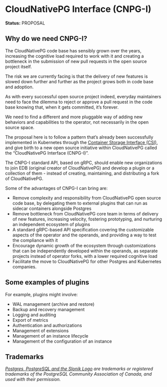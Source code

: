 # CloudNativePG Interface (CNPG-I)

**Status:** PROPOSAL

## Why do we need CNPG-I?

The CloudNativePG code base has sensibly grown over the years, increasing the
cognitive load required to work with it and creating a bottleneck in the
submission of new pull requests in the open source project itself.

The risk we are currently facing is that the delivery of new features is slowed
down further and further as the project grows both in code base and adoption.

As with every successful open source project indeed, everyday maintainers need
to face the dilemma to reject or approve a pull request in the code base
knowing that, when it gets committed, it’s forever.

We need to find a different and more pluggable way of adding new behaviors and
capabilities to the operator, not necessarily in the open source space.

The proposal here is to follow a pattern that’s already been successfully
implemented in Kubernetes through the
[Container Storage Interface (CSI)](https://github.com/container-storage-interface/spec/blob/master/spec.md),
and give birth to a new open source initiative within CloudNativePG called the
“CloudNativePG Interface (CNPG-I)”.

The CNPG-I standard API, based on gRPC, should enable new organizations to join
EDB (original creator of CloudNativePG) and develop a plugin or a collection of
them - instead of creating, maintaining, and distributing a fork of
CloudNativePG.

Some of the advantages of CNPG-I can bring are:

* Remove complexity and responsibility from CloudNativePG open source code
  base, by delegating them to external plugins that can run as sidecar
  containers alongside Postgres
* Remove bottleneck from CloudNativePG core team in terms of delivery of new
  features, increasing velocity, fostering prototyping, and nurturing an
  independent ecosystem of plugins
* A standard gRPC-based API specification covering the customizable aspects of
  the operator and the operands, and providing a way to test the compliance
  with it
* Encourage dynamic growth of the ecosystem through customizations that can be
  independently developed within the operands, as separate projects instead of
  operator forks, with a lower required cognitive load
* Facilitate the move to CloudNativePG for other Postgres and Kubernetes
  companies.

## Some examples of plugins

For example, plugins might involve:

* WAL management (archive and restore)
* Backup and recovery management
* Logging and auditing
* Export of metrics
* Authentication and authorizations
* Management of extensions
* Management of an instance lifecycle
* Management of the configuration of an instance

## Trademarks

*[Postgres, PostgreSQL and the Slonik Logo](https://www.postgresql.org/about/policies/trademarks/)
are trademarks or registered trademarks of the PostgreSQL Community Association
of Canada, and used with their permission.*
